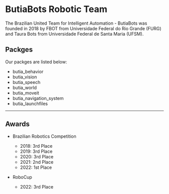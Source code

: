 # ButiaBots Robotic Team

The Brazilian United Team for Intelligent Automation - ButiaBots was founded in 2018 by FBOT from Universidade Federal do Rio Grande (FURG) and Taura Bots from Universidade Federal de Santa Maria (UFSM).

## Packges

Our packges are listed below:

- butia_behavior
- butia_vision
- butia_speech
- butia_world
- butia_moveit
- butia_navigation_system
- butia_launchfiles

___

## Awards

- Brazilian Robotics Competition
  - 2018: 3rd Place
  - 2019: 3rd Place
  - 2020: 3rd Place
  - 2021: 2nd Place
  - 2022: 1st Place

- RoboCup
  - 2022: 3rd Place
